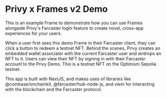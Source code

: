 # Privy x Frames v2 Demo
This is an example Frame to demonstrate how you can use Frames alongside Privy's Farcaster login feature to create novel, cross-app experiences for your users.

When a user first sees this demo Frame in their Farcaster client, they can click a button to redeem a testnet NFT. Behind the scenes, Privy creates an embedded wallet associater with the current Farcaster user and airdrops an NFT to it. Users can view their NFT by signing in with their Farcaster account to the Privy Demo. This is a testnet NFT on the Optimism Sepolia testnet.

This app is built with NextJS, and makes uses of libraries like @coinbase/onchainkit, @farcaster/hub-node-js, and viem for interacting with the blockchain and the Farcaster protocol.
